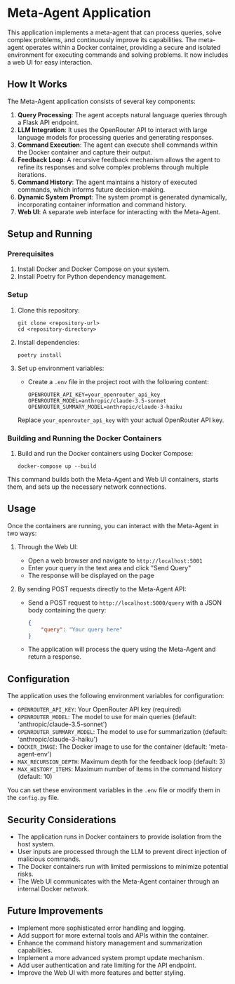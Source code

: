 # Meta-Agent Application

This application implements a meta-agent that can process queries, solve complex problems, and continuously improve its capabilities. The meta-agent operates within a Docker container, providing a secure and isolated environment for executing commands and solving problems. It now includes a web UI for easy interaction.

## How It Works

The Meta-Agent application consists of several key components:

1. **Query Processing**: The agent accepts natural language queries through a Flask API endpoint.
2. **LLM Integration**: It uses the OpenRouter API to interact with large language models for processing queries and generating responses.
3. **Command Execution**: The agent can execute shell commands within the Docker container and capture their output.
4. **Feedback Loop**: A recursive feedback mechanism allows the agent to refine its responses and solve complex problems through multiple iterations.
5. **Command History**: The agent maintains a history of executed commands, which informs future decision-making.
6. **Dynamic System Prompt**: The system prompt is generated dynamically, incorporating container information and command history.
7. **Web UI**: A separate web interface for interacting with the Meta-Agent.

## Setup and Running

### Prerequisites

1. Install Docker and Docker Compose on your system.
2. Install Poetry for Python dependency management.

### Setup

1. Clone this repository:
   ```
   git clone <repository-url>
   cd <repository-directory>
   ```

2. Install dependencies:
   ```
   poetry install
   ```

3. Set up environment variables:
   - Create a `.env` file in the project root with the following content:
     ```
     OPENROUTER_API_KEY=your_openrouter_api_key
     OPENROUTER_MODEL=anthropic/claude-3.5-sonnet
     OPENROUTER_SUMMARY_MODEL=anthropic/claude-3-haiku
     ```
   Replace `your_openrouter_api_key` with your actual OpenRouter API key.

### Building and Running the Docker Containers

1. Build and run the Docker containers using Docker Compose:
   ```
   docker-compose up --build
   ```

This command builds both the Meta-Agent and Web UI containers, starts them, and sets up the necessary network connections.

## Usage

Once the containers are running, you can interact with the Meta-Agent in two ways:

1. Through the Web UI:
   - Open a web browser and navigate to `http://localhost:5001`
   - Enter your query in the text area and click "Send Query"
   - The response will be displayed on the page

2. By sending POST requests directly to the Meta-Agent API:
   - Send a POST request to `http://localhost:5000/query` with a JSON body containing the query:
     ```json
     {
         "query": "Your query here"
     }
     ```
   - The application will process the query using the Meta-Agent and return a response.

## Configuration

The application uses the following environment variables for configuration:

- `OPENROUTER_API_KEY`: Your OpenRouter API key (required)
- `OPENROUTER_MODEL`: The model to use for main queries (default: 'anthropic/claude-3.5-sonnet')
- `OPENROUTER_SUMMARY_MODEL`: The model to use for summarization (default: 'anthropic/claude-3-haiku')
- `DOCKER_IMAGE`: The Docker image to use for the container (default: 'meta-agent-env')
- `MAX_RECURSION_DEPTH`: Maximum depth for the feedback loop (default: 3)
- `MAX_HISTORY_ITEMS`: Maximum number of items in the command history (default: 10)

You can set these environment variables in the `.env` file or modify them in the `config.py` file.

## Security Considerations

- The application runs in Docker containers to provide isolation from the host system.
- User inputs are processed through the LLM to prevent direct injection of malicious commands.
- The Docker containers run with limited permissions to minimize potential risks.
- The Web UI communicates with the Meta-Agent container through an internal Docker network.

## Future Improvements

- Implement more sophisticated error handling and logging.
- Add support for more external tools and APIs within the container.
- Enhance the command history management and summarization capabilities.
- Implement a more advanced system prompt update mechanism.
- Add user authentication and rate limiting for the API endpoint.
- Improve the Web UI with more features and better styling.
